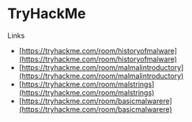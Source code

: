 # TryHackMe

Links
- [https://tryhackme.com/room/historyofmalware](https://tryhackme.com/room/historyofmalware)
- [https://tryhackme.com/room/malmalintroductory](https://tryhackme.com/room/malmalintroductory)
- [https://tryhackme.com/room/malstrings](https://tryhackme.com/room/malstrings)
- [https://tryhackme.com/room/basicmalwarere](https://tryhackme.com/room/basicmalwarere)
